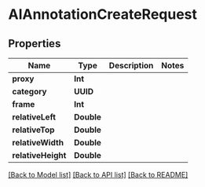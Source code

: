 # AIAnnotationCreateRequest

## Properties

Name | Type | Description | Notes
------------ | ------------- | ------------- | -------------
**proxy** | **Int** |  | 
**category** | **UUID** |  | 
**frame** | **Int** |  | 
**relativeLeft** | **Double** |  | 
**relativeTop** | **Double** |  | 
**relativeWidth** | **Double** |  | 
**relativeHeight** | **Double** |  | 

[[Back to Model list]](../#documentation-for-models) [[Back to API list]](../#documentation-for-api-endpoints) [[Back to README]](../)


